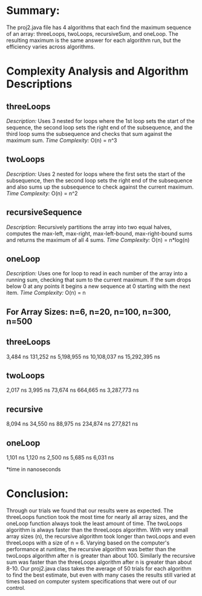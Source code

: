 # Summary:
The proj2.java file has 4 algorithms that each find the maximum sequence of an array: threeLoops, twoLoops, recursiveSum, and oneLoop. The resulting maximum is the same answer for each algorithm run, but the efficiency varies across algorithms.

# Complexity Analysis and Algorithm Descriptions
## threeLoops
_Description:_ Uses 3 nested for loops where the 1st loop sets the start of the sequence, the second loop sets the right end of the subsequence, and the third loop sums the subsequence and checks that sum against the maximum sum.
_Time Complexity:_ O(n) = n^3
## twoLoops
_Description:_  Uses 2 nested for loops where the first sets the start of the subsequence, then the second loop sets the right end of the subsequence and also sums up the subsequence to check against the current maximum.
_Time Complexity:_ O(n) = n^2
## recursiveSequence
_Description:_ Recursively partitions the array into two equal halves, computes the max-left, max-right, max-left-bound, max-right-bound sums and returns the maximum of all 4 sums.
_Time Complexity:_ O(n) = n*log(n)
## oneLoop
_Description:_ Uses one for loop to read in each number of the array into a running sum, checking that sum to the current maximum. If the sum drops below 0 at any points it begins a new sequence at 0 starting with the next item.
_Time Complexity:_ O(n) = n


## For Array Sizes: n=6, n=20, n=100, n=300, n=500

## threeLoops
3,484 ns
131,252 ns
5,198,955 ns
10,108,037 ns
15,292,395 ns
## twoLoops
2,017 ns
3,995 ns
73,674 ns
664,665 ns
3,287,773 ns
## recursive
8,094 ns
34,550 ns
88,975 ns
234,874 ns
277,821 ns
## oneLoop
1,101 ns
1,120 ns
2,500 ns
5,685 ns
6,031 ns

*time in nanoseconds



# Conclusion:
Through our trials we found that our results were as expected. The threeLoops function took the most time for nearly all array sizes, and the oneLoop function always took the least amount of time. The twoLoops algorithm is always faster than the threeLoops algorithm. With very small array sizes (n), the recursive algorithm took longer than twoLoops and even threeLoops with a size of n = 6. Varying based on the computer's performance at runtime, the recursive algorithm was better than the twoLoops algorithm after n is greater than about 100. Similarly the recursive sum was faster than the threeLoops algorithm after n is greater than about 8-10. Our proj2.java class takes the average of 50 trials for each algorithm to find the best estimate, but even with many cases the results still varied at times based on computer system specifications that were out of our control.
